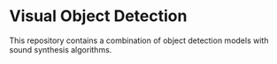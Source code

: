 # Visual Object Detection
This repository contains a combination of object detection models with sound synthesis algorithms.